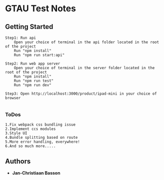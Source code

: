 # GTAU Test Notes


## Getting Started

```
Step1: Run api
    Open your choice of terminal in the api folder located in the root of the project
    Run "npm install"
    Run "npm run start:api"

Step2: Run web app server
    Open your choice of terminal in the server folder located in the root of the project
    Run "npm install"
    Run "npm run test"
    Run "npm run dev"

Step3: Open http://localhost:3000/product/ipad-mini in your choice of browser
    
```

### ToDos

    1.Fix webpack css bundling issue
    2.Implement ccs modules
    3.Style UI
    4.Bundle splitting based on route
    5.More error handling, everywhere!
    6.And so much more.....

## Authors

* **Jan-Christiaan Basson**
